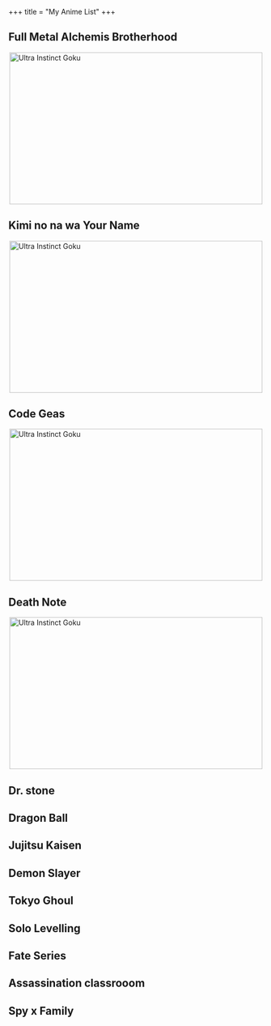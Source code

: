 +++
title = "My Anime List"
+++
## Full Metal Alchemis Brotherhood

<img src="/fmab.jpg" alt="Ultra Instinct Goku" width="500" height="300" style="display:block;margin:0 auto">

## Kimi no na wa Your Name

<img src="/yourname2.jpg" alt="Ultra Instinct Goku" width="500" height="300" style="display:block;margin:0 auto">

## Code Geas

<img src="/code-geass.jpeg" alt="Ultra Instinct Goku" width="500" height="300" style="display:block;margin:0 auto">

## Death Note

<img src="/ryuk_face.jpg" alt="Ultra Instinct Goku" width="500" height="300" style="display:block;margin:0 auto">

## Dr. stone

## Dragon Ball

## Jujitsu Kaisen

## Demon Slayer

## Tokyo Ghoul

## Solo Levelling

## Fate Series

## Assassination classrooom 

## Spy x Family
